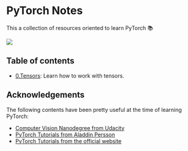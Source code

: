 # PyTorch Notes

This a collection of resources oriented to learn PyTorch 📚

<img src="https://miro.medium.com/max/2400/1*aqNgmfyBIStLrf9k7d9cng.jpeg" align="center">

## Table of contents

- [0.Tensors](https://github.com/aaronespasa/pytorch-notes/blob/main/0.Tensors.ipynb): Learn how to work with tensors.

## Acknowledgements

The following contents have been pretty useful at the time of learning PyTorch:

- [Computer Vision Nanodegree from Udacity](https://www.udacity.com/course/computer-vision-nanodegree--nd891)
- [PyTorch Tutorials from Aladdin Persson](https://youtube.com/playlist?list=PLhhyoLH6IjfxeoooqP9rhU3HJIAVAJ3Vz)
- [PyTorch Tutorials from the official website](https://pytorch.org/tutorials/)
